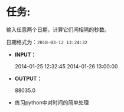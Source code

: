 # 任务:

输入任意两个日期，计算它们间相隔的秒数。‪‬‪‬‪‬‪‬‪‬‮‬‫‬‪‬‪‬‪‬‪‬‪‬‪‬‮‬‫‬‫‬‪‬‪‬‪‬‪‬‪‬‮‬‪‬‫‬‪‬‪‬‪‬‪‬‪‬‮‬‫‬‫‬‪‬‪‬‪‬‪‬‪‬‮‬‪‬‫‬‪‬‪‬‪‬‪‬‪‬‮‬‫‬‭‬

日期格式为：`2018-03-12 13:24:32`

- **INPUT：**

  2014-01-25 12:32:45
  2014-01-26 13:00:00

- **OUTPUT：**

  88035.0





- 练习python中对时间的简单处理